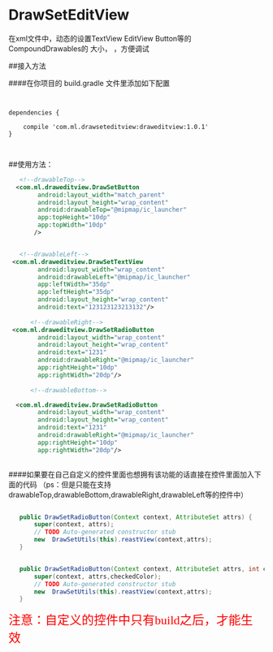 ﻿# DrawSetEditView
在xml文件中，动态的设置TextView  EditView  Button等的  CompoundDrawables的 大小，
，方便调试
 
##接入方法

####在你项目的 build.gradle 文件里添加如下配置 
<pre><code>

dependencies {
  
    compile 'com.ml.drawseteditview:draweditview:1.0.1'
}

 </code></pre>


##使用方法：
```xml
   <!--drawableTop-->
  <com.ml.draweditview.DrawSetButton
        android:layout_width="match_parent"
        android:layout_height="wrap_content"
        android:drawableTop="@mipmap/ic_launcher"
        app:topHeight="10dp"
        app:topWidth="10dp"
       />


   <!--drawableLeft-->
 <com.ml.draweditview.DrawSetTextView
        android:layout_width="wrap_content"
        android:drawableLeft="@mipmap/ic_launcher"
        app:leftWidth="35dp"
        app:leftHeight="35dp"
        android:layout_height="wrap_content"
        android:text="123123123213132"/>
        
      <!--drawableRight-->
 <com.ml.draweditview.DrawSetRadioButton
        android:layout_width="wrap_content"
        android:layout_height="wrap_content"
        android:text="1231"
        android:drawableRight="@mipmap/ic_launcher"
        app:rightHeight="10dp"
        app:rightWidth="20dp"/>
        
      <!--drawableBottom-->

  <com.ml.draweditview.DrawSetRadioButton
        android:layout_width="wrap_content"
        android:layout_height="wrap_content"
        android:text="1231"
        android:drawableRight="@mipmap/ic_launcher"
        app:rightHeight="10dp"
        app:rightWidth="20dp"/>
        

```
####如果要在自己自定义的控件里面也想拥有该功能的话直接在控件里面加入下面的代码
（ps：但是只能在支持drawableTop,drawableBottom,drawableRight,drawableLeft等的控件中）

 
 ```java
 
    public DrawSetRadioButton(Context context, AttributeSet attrs) {
		super(context, attrs);
		// TODO Auto-generated constructor stub
		new  DrawSetUtils(this).reastView(context,attrs);
	}


	public DrawSetRadioButton(Context context, AttributeSet attrs, int checkedColor) {
		super(context, attrs,checkedColor);
		// TODO Auto-generated constructor stub
		new  DrawSetUtils(this).reastView(context,attrs);
	}
 
 ```
<font color=red size=5 face=“黑体”>注意：自定义的控件中只有build之后，才能生效</font>
 
 
 




